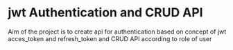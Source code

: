 # jwt Authentication and CRUD API
Aim of the project is to create api for authentication based on concept of jwt acces_token and refresh_token and CRUD API according to role of user 
